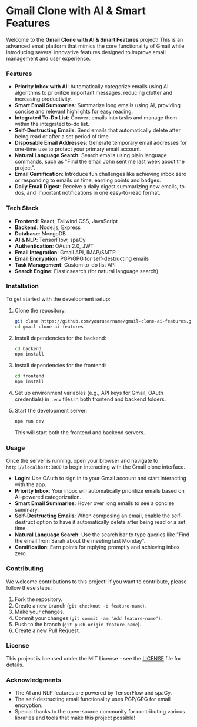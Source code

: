 # Gmail Clone with AI & Smart Features

Welcome to the **Gmail Clone with AI & Smart Features** project! This is an advanced email platform that mimics the core functionality of Gmail while introducing several innovative features designed to improve email management and user experience. 

### Features
- **Priority Inbox with AI**: Automatically categorize emails using AI algorithms to prioritize important messages, reducing clutter and increasing productivity.
- **Smart Email Summaries**: Summarize long emails using AI, providing concise and relevant highlights for easy reading.
- **Integrated To-Do List**: Convert emails into tasks and manage them within the integrated to-do list.
- **Self-Destructing Emails**: Send emails that automatically delete after being read or after a set period of time.
- **Disposable Email Addresses**: Generate temporary email addresses for one-time use to protect your primary email account.
- **Natural Language Search**: Search emails using plain language commands, such as "Find the email John sent me last week about the project".
- **Email Gamification**: Introduce fun challenges like achieving inbox zero or responding to emails on time, earning points and badges.
- **Daily Email Digest**: Receive a daily digest summarizing new emails, to-dos, and important notifications in one easy-to-read format.

### Tech Stack
- **Frontend**: React, Tailwind CSS, JavaScript
- **Backend**: Node.js, Express
- **Database**: MongoDB
- **AI & NLP**: TensorFlow, spaCy
- **Authentication**: OAuth 2.0, JWT
- **Email Integration**: Gmail API, IMAP/SMTP
- **Email Encryption**: PGP/GPG for self-destructing emails
- **Task Management**: Custom to-do list API
- **Search Engine**: Elasticsearch (for natural language search)
  
### Installation

To get started with the development setup:

1. Clone the repository:
    ```bash
    git clone https://github.com/yourusername/gmail-clone-ai-features.git
    cd gmail-clone-ai-features
    ```

2. Install dependencies for the backend:
    ```bash
    cd backend
    npm install
    ```

3. Install dependencies for the frontend:
    ```bash
    cd frontend
    npm install
    ```

4. Set up environment variables (e.g., API keys for Gmail, OAuth credentials) in `.env` files in both frontend and backend folders.

5. Start the development server:
    ```bash
    npm run dev
    ```

    This will start both the frontend and backend servers.

### Usage

Once the server is running, open your browser and navigate to `http://localhost:3000` to begin interacting with the Gmail clone interface.

- **Login**: Use OAuth to sign in to your Gmail account and start interacting with the app.
- **Priority Inbox**: Your inbox will automatically prioritize emails based on AI-powered categorization.
- **Smart Email Summaries**: Hover over long emails to see a concise summary.
- **Self-Destructing Emails**: When composing an email, enable the self-destruct option to have it automatically delete after being read or a set time.
- **Natural Language Search**: Use the search bar to type queries like "Find the email from Sarah about the meeting last Monday".
- **Gamification**: Earn points for replying promptly and achieving inbox zero.
  
### Contributing

We welcome contributions to this project! If you want to contribute, please follow these steps:

1. Fork the repository.
2. Create a new branch (`git checkout -b feature-name`).
3. Make your changes.
4. Commit your changes (`git commit -am 'Add feature-name'`).
5. Push to the branch (`git push origin feature-name`).
6. Create a new Pull Request.

### License

This project is licensed under the MIT License - see the [LICENSE](LICENSE) file for details.

### Acknowledgments

- The AI and NLP features are powered by TensorFlow and spaCy.
- The self-destructing email functionality uses PGP/GPG for email encryption.
- Special thanks to the open-source community for contributing various libraries and tools that make this project possible!
